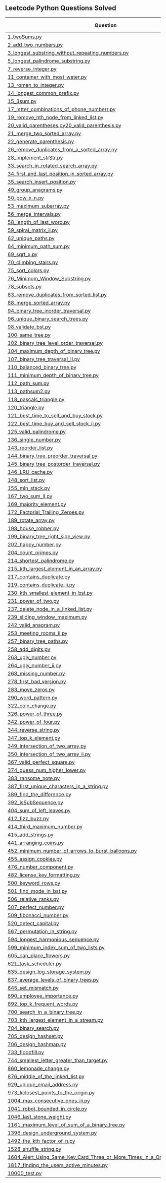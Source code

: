 ## Leetcode Python Questions Solved
|Question| Attempt 1| Attempt 2|Attempt 3|
|---|---|---|---|
|[1_twoSums.py](1_twoSums.py)|[X]|||
|[2_add_two_numbers.py](2_add_two_numbers.py)|[X]|||
|[3_longest_substring_without_repeating_numbers.py](3_longest_substring_without_repeating_numbers.py)|[X]|||
|[5_longest_palindrome_substring.py](5_longest_palindrome_substring.py)|[X]|||
|[7_reverse_integer.py](7_reverse_integer.py)|[X]|||
|[11_container_with_most_water.py](11_container_with_most_water.py)|[X]|||
|[13_roman_to_integer.py](13_roman_to_integer.py)|[X]|||
|[14_longest_common_prefix.py](14_longest_common_prefix.py)|[X]|||
|[15_3sum.py](15_3sum.py)|[X]|||
|[17_letter_combinations_of_phone_numberr.py](17_letter_combinations_of_phone_numberr.py)|[X]|||
|[19_remove_nth_node_from_linked_list.py](19_remove_nth_node_from_linked_list.py)|[X]|||
|[20_valid_parentheses.py20_valid_parenthesis.py](20_valid_parentheses.py20_valid_parenthesis.py)|[X]|||
|[21_merge_two_sorted_array.py](21_merge_two_sorted_array.py)|[X]|||
|[22_generate_parenthesis.py](22_generate_parenthesis.py)|[X]|||
|[26_remove_duplicates_from_a_sorted_array.py](26_remove_duplicates_from_a_sorted_array.py)|[X]|||
|[28_implement_strStr.py](28_implement_strStr.py)|[X]|||
|[33_search_in_rotated_search_array.py](33_search_in_rotated_search_array.py)|[X]|||
|[34_first_and_last_position_in_sorted_array.py](34_first_and_last_position_in_sorted_array.py)|[X]|||
|[35_search_insert_position.py](35_search_insert_position.py)|[X]|||
|[49_group_anagrams.py](49_group_anagrams.py)|[X]|||
|[50_pow_x_n.py](50_pow_x_n.py)|[X]|||
|[53_maximum_subarray.py](53_maximum_subarray.py)|[X]|||
|[56_merge_intervals.py](56_merge_intervals.py)|[X]|||
|[58_length_of_last_word.py](58_length_of_last_word.py)|[X]|||
|[59_spiral_matrix_ii.py](59_spiral_matrix_ii.py)|[X]|||
|[62_unique_paths.py](62_unique_paths.py)|[X]|||
|[64_minimum_path_sum.py](64_minimum_path_sum.py)|[X]|||
|[69_sqrt_x.py](69_sqrt_x.py)|[X]|||
|[70_climbing_stairs.py](70_climbing_stairs.py)|[X]|||
|[75_sort_colors.py](75_sort_colors.py)|[X]|||
|[76_Minimum_Window_Substring.py](76_Minimum_Window_Substring.py)|[X]|||
|[78_subsets.py](78_subsets.py)|[X]|||
|[83_remove_duplicates_from_sorted_list.py](83_remove_duplicates_from_sorted_list.py)|[X]|||
|[88_merge_sorted_array.py](88_merge_sorted_array.py)|[X]|||
|[94_binary_tree_inorder_traversal.py](94_binary_tree_inorder_traversal.py)|[X]|||
|[96_unique_binary_search_trees.py](96_unique_binary_search_trees.py)|[X]|||
|[98_validate_bst.py](98_validate_bst.py)|[X]|||
|[100_same_tree.py](100_same_tree.py)|[X]|||
|[102_binary_tree_level_order_traversal.py](102_binary_tree_level_order_traversal.py)|[X]|||
|[104_maximum_depth_of_binary_tree.py](104_maximum_depth_of_binary_tree.py)|[X]|||
|[107_binary_tree_traversal_II.py](107_binary_tree_traversal_II.py)|[X]|||
|[110_balanced_binary_tree.py](110_balanced_binary_tree.py)|[X]|||
|[111_minimum_depth_of_binary_tree.py](111_minimum_depth_of_binary_tree.py)|[X]|||
|[112_path_sum.py](112_path_sum.py)|[X]|||
|[113_pathsum2.py](113_pathsum2.py)|[X]|||
|[118_pascals_triangle.py](118_pascals_triangle.py)|[X]|||
|[120_triangle.py](120_triangle.py)|[X]|||
|[121_best_time_to_sell_and_buy_stock.py](121_best_time_to_sell_and_buy_stock.py)|[X]|||
|[122_best_time_buy_and_sell_stock_ii.py](122_best_time_buy_and_sell_stock_ii.py)|[X]|||
|[125_valid_palindrome.py](125_valid_palindrome.py)|[X]|||
|[136_single_number.py](136_single_number.py)|[X]|||
|[143_reorder_list.py](143_reorder_list.py)|[X]|||
|[144_binary_tree_preorder_traversal.py](144_binary_tree_preorder_traversal.py)|[X]|||
|[145_binary_tree_postorder_traversal.py](145_binary_tree_postorder_traversal.py)|[X]|||
|[146_LRU_cache.py](146_LRU_cache.py)|[X]|||
|[148_sort_list.py](148_sort_list.py)|[X]|||
|[155_min_stack.py](155_min_stack.py)|[X]|||
|[167_two_sum_II.py](167_two_sum_II.py)|[X]|||
|[169_majority_element.py](169_majority_element.py)|[X]|||
|[172_Factorial_Trailing_Zeroes.py](172_Factorial_Trailing_Zeroes.py)|[X]|||
|[189_rotate_array.py](189_rotate_array.py)|[X]|||
|[198_house_robber.py](198_house_robber.py)|[X]|||
|[199_binary_tree_right_side_view.py](199_binary_tree_right_side_view.py)|[X]|||
|[202_happy_number.py](202_happy_number.py)|[X]|||
|[204_count_primes.py](204_count_primes.py)|[X]|||
|[214_shortest_palindrome.py](214_shortest_palindrome.py)|[X]|||
|[215_kth_largest_element_in_an_array.py](215_kth_largest_element_in_an_array.py)|[X]|||
|[217_contains_duplicate.py](217_contains_duplicate.py)|[X]|||
|[219_contains_duplicate_ii.py](219_contains_duplicate_ii.py)|[X]|||
|[230_kth_smallest_element_in_bst.py](230_kth_smallest_element_in_bst.py)|[X]|||
|[231_power_of_two.py](231_power_of_two.py)|[X]|||
|[237_delete_node_in_a_linked_list.py](237_delete_node_in_a_linked_list.py)|[X]|||
|[239_sliding_window_maximum.py](239_sliding_window_maximum.py)|[X]|||
|[242_valid_anagram.py](242_valid_anagram.py)|[X]|||
|[253_meeting_rooms_ii.py](253_meeting_rooms_ii.py)|[X]|||
|[257_binary_tree_paths.py](257_binary_tree_paths.py)|[X]|||
|[258_add_digits.py](258_add_digits.py)|[X]|||
|[263_ugly_number.py](263_ugly_number.py)|[X]|||
|[264_ugly_number_ii.py](264_ugly_number_ii.py)|[X]|||
|[268_missing_number.py](268_missing_number.py)|[X]|||
|[278_first_bad_version.py](278_first_bad_version.py)|[X]|||
|[283_move_zeros.py](283_move_zeros.py)|[X]|||
|[290_word_pattern.py](290_word_pattern.py)|[X]|||
|[322_coin_change.py](322_coin_change.py)|[X]|||
|[326_power_of_three.py](326_power_of_three.py)|[X]|||
|[342_power_of_four.py](342_power_of_four.py)|[X]|||
|[344_reverse_string.py](344_reverse_string.py)|[X]|||
|[347_top_k_element.py](347_top_k_element.py)|[X]|||
|[349_intersection_of_two_array.py](349_intersection_of_two_array.py)|[X]|||
|[350_intersection_of_two_array_ii.py](350_intersection_of_two_array_ii.py)|[X]|||
|[367_valid_perfect_square.py](367_valid_perfect_square.py)|[X]|||
|[374_guess_num_higher_lower.py](374_guess_num_higher_lower.py)|[X]|||
|[383_ransome_note.py](383_ransome_note.py)|[X]|||
|[387_first_unique_characters_in_a_string.py](387_first_unique_characters_in_a_string.py)|[X]|||
|[389_find_the_difference.py](389_find_the_difference.py)|[X]|||
|[392_isSubSequence.py](392_isSubSequence.py)|[X]|||
|[404_sum_of_left_leaves.py](404_sum_of_left_leaves.py)|[X]|||
|[412_fizz_buzz.py](412_fizz_buzz.py)|[X]|||
|[414_third_maximum_number.py](414_third_maximum_number.py)|[X]|||
|[415_add_strings.py](415_add_strings.py)|[X]|||
|[441_arranging_coins.py](441_arranging_coins.py)|[X]|||
|[452_minimum_number_of_arrows_to_burst_balloons.py](452_minimum_number_of_arrows_to_burst_balloons.py)|[X]|||
|[455_assign_cookies.py](455_assign_cookies.py)|[X]|||
|[476_number_component.py](476_number_component.py)|[X]|||
|[482_license_key_formatting.py](482_license_key_formatting.py)|[X]|||
|[500_keyword_rows.py](500_keyword_rows.py)|[X]|||
|[501_find_mode_in_bst.py](501_find_mode_in_bst.py)|[X]|||
|[506_relative_ranks.py](506_relative_ranks.py)|[X]|||
|[507_perfect_number.py](507_perfect_number.py)|[X]|||
|[509_fibonacci_number.py](509_fibonacci_number.py)|[X]|||
|[520_detect_capital.py](520_detect_capital.py)|[X]|||
|[567_permutation_in_string.py](567_permutation_in_string.py)|[X]|||
|[594_longest_harmonious_sequence.py](594_longest_harmonious_sequence.py)|[X]|||
|[599_minimum_index_sum_of_two_lists.py](599_minimum_index_sum_of_two_lists.py)|[X]|||
|[605_can_place_flowers.py](605_can_place_flowers.py)|[X]|||
|[621_task_scheduler.py](621_task_scheduler.py)|[X]|||
|[635_design_log_storage_system.py](635_design_log_storage_system.py)|[X]|||
|[637_average_levels_of_binary_trees.py](637_average_levels_of_binary_trees.py)|[X]|||
|[645_set_mismatch.py](645_set_mismatch.py)|[X]|||
|[690_employee_importance.py](690_employee_importance.py)|[X]|||
|[692_top_k_frequent_words.py](692_top_k_frequent_words.py)|[X]|||
|[700_search_in_a_binary_tree.py](700_search_in_a_binary_tree.py)|[X]|||
|[703_kth_largest_element_in_a_stream.py](703_kth_largest_element_in_a_stream.py)|[X]|||
|[704_binary_search.py](704_binary_search.py)|[X]|||
|[705_design_hashset.py](705_design_hashset.py)|[X]|||
|[706_design_hashmap.py](706_design_hashmap.py)|[X]|||
|[733_floodfill.py](733_floodfill.py)|[X]|||
|[744_smallest_letter_greater_than_target.py](744_smallest_letter_greater_than_target.py)|[X]|||
|[860_lemonade_change.py](860_lemonade_change.py)|[X]|||
|[876_middle_of_the_linked_list.py](876_middle_of_the_linked_list.py)|[X]|||
|[929_unique_email_address.py](929_unique_email_address.py)|[X]|||
|[973_kclosest_points_to_the_origin.py](973_kclosest_points_to_the_origin.py)|[X]|||
|[1004_max_consecutive_ones_iii.py](1004_max_consecutive_ones_iii.py)|[X]|||
|[1041_robot_bounded_in_circle.py](1041_robot_bounded_in_circle.py)|[X]|||
|[1046_last_stone_weight.py](1046_last_stone_weight.py)|[X]|||
|[1161_maximum_level_of_sum_of_a_binary_tree.py](1161_maximum_level_of_sum_of_a_binary_tree.py)|[X]|||
|[1396_design_underground_system.py](1396_design_underground_system.py)|[X]|||
|[1492_the_kth_factor_of_n.py](1492_the_kth_factor_of_n.py)|[X]|||
|[1528_shuffle_string.py](1528_shuffle_string.py)|[X]|||
|[1604_Alert_Using_Same_Key_Card_Three_or_More_Times_in_a_One_Hour_Period.py](1604_Alert_Using_Same_Key_Card_Three_or_More_Times_in_a_One_Hour_Period.py)|[X]|||
|[1817_finding_the_users_active_minutes.py](1817_finding_the_users_active_minutes.py)|[X]|||
|[10000_test.py](10000_test.py)|[X]|||
